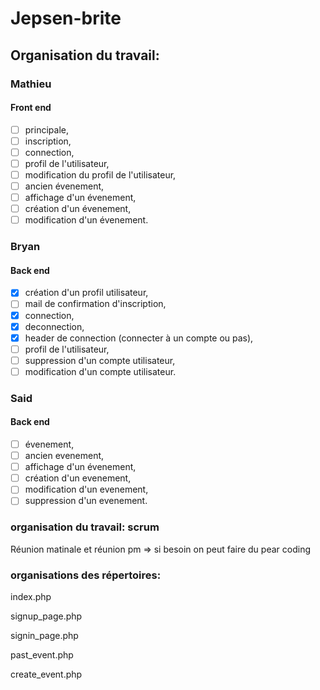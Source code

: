 # Jepsen-brite

## Organisation du travail: 

### Mathieu  
  #### Front end
- [ ] principale,
- [ ] inscription,
- [ ] connection,
- [ ] profil de l'utilisateur,
- [ ] modification du profil de l'utilisateur,
- [ ] ancien évenement,
- [ ] affichage d'un évenement,
- [ ] création d'un évenement,
- [ ] modification d'un évenement.

### Bryan
  #### Back end
- [x] création d'un profil utilisateur, 
- [ ] mail de confirmation d'inscription, 
- [x] connection, 
- [x] deconnection,
- [x] header de connection (connecter à un compte ou pas),
- [ ] profil de l'utilisateur, 
- [ ] suppression d'un compte utilisateur, 
- [ ] modification d'un compte utilisateur.

### Said
  #### Back end 
- [ ] évenement, 
- [ ] ancien evenement, 
- [ ] affichage d'un évenement, 
- [ ] création d'un evenement, 
- [ ] modification d'un evenement, 
- [ ] suppression d'un evenement.

### organisation du travail: scrum

Réunion matinale et réunion pm => si besoin on peut faire du pear coding

### organisations des répertoires:

index.php

signup_page.php

signin_page.php

past_event.php

create_event.php


